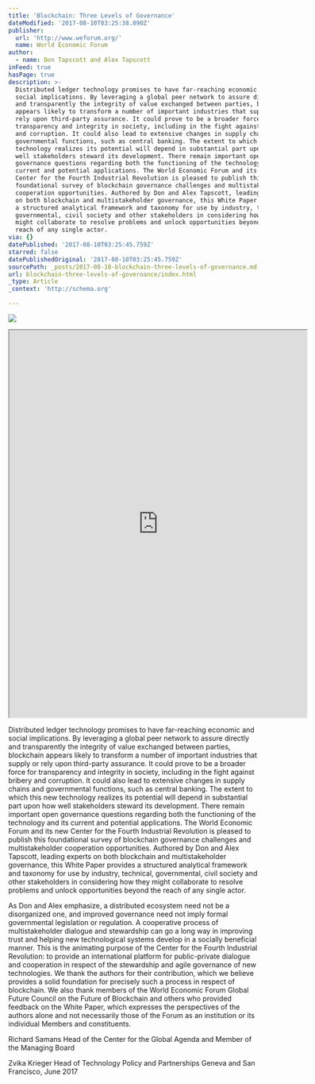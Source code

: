 ```yaml
---
title: 'Blockchain: Three Levels of Governance'
dateModified: '2017-08-10T03:25:38.890Z'
publisher:
  url: 'http://www.weforum.org/'
  name: World Economic Forum
author:
  - name: Don Tapscott and Alex Tapscott
inFeed: true
hasPage: true
description: >-
  Distributed ledger technology promises to have far-reaching economic and
  social implications. By leveraging a global peer network to assure directly
  and transparently the integrity of value exchanged between parties, blockchain
  appears likely to transform a number of important industries that supply or
  rely upon third-party assurance. It could prove to be a broader force for
  transparency and integrity in society, including in the fight against bribery
  and corruption. It could also lead to extensive changes in supply chains and
  governmental functions, such as central banking. The extent to which this new
  technology realizes its potential will depend in substantial part upon how
  well stakeholders steward its development. There remain important open
  governance questions regarding both the functioning of the technology and its
  current and potential applications. The World Economic Forum and its new
  Center for the Fourth Industrial Revolution is pleased to publish this
  foundational survey of blockchain governance challenges and multistakeholder
  cooperation opportunities. Authored by Don and Alex Tapscott, leading experts
  on both blockchain and multistakeholder governance, this White Paper provides
  a structured analytical framework and taxonomy for use by industry, technical,
  governmental, civil society and other stakeholders in considering how they
  might collaborate to resolve problems and unlock opportunities beyond the
  reach of any single actor.
via: {}
datePublished: '2017-08-10T03:25:45.759Z'
starred: false
datePublishedOriginal: '2017-08-10T03:25:45.759Z'
sourcePath: _posts/2017-08-10-blockchain-three-levels-of-governance.md
url: blockchain-three-levels-of-governance/index.html
_type: Article
_context: 'http://schema.org'

---
```

![](https://the-grid-user-content.s3-us-west-2.amazonaws.com/89194e27-13cb-40b9-a04f-685abe2c2f29.jpg)

<iframe src="https://drive.google.com/viewerng/viewer?url=http%3A//www3.weforum.org/docs/WEF_Realizing_Potential_Blockchain.pdf&amp;embedded=true" width="600" height="780" style=""></iframe>

Distributed ledger technology promises to have far-reaching economic and social implications. By leveraging a global peer network to assure directly and transparently the integrity of value exchanged between parties, blockchain appears likely to transform a number of important industries that supply or rely upon third-party assurance. It could prove to be a broader force for transparency and integrity in society, including in the fight against bribery and corruption. It could also lead to extensive changes in supply chains and governmental functions, such as central banking. The extent to which this new technology realizes its potential will depend in substantial part upon how well stakeholders steward its development. There remain important open governance questions regarding both the functioning of the technology and its current and potential applications. The World Economic Forum and its new Center for the Fourth Industrial Revolution is pleased to publish this foundational survey of blockchain governance challenges and multistakeholder cooperation opportunities. Authored by Don and Alex Tapscott, leading experts on both blockchain and multistakeholder governance, this White Paper provides a structured analytical framework and taxonomy for use by industry, technical, governmental, civil society and other stakeholders in considering how they might collaborate to resolve problems and unlock opportunities beyond the reach of any single actor.

As Don and Alex emphasize, a distributed ecosystem need not be a disorganized one, and improved governance need not imply formal governmental legislation or regulation. A cooperative process of multistakeholder dialogue and stewardship can go a long way in improving trust and helping new technological systems develop in a socially beneficial manner. This is the animating purpose of the Center for the Fourth Industrial Revolution: to provide an international platform for public-private dialogue and cooperation in respect of the stewardship and agile governance of new technologies. We thank the authors for their contribution, which we believe provides a solid foundation for precisely such a process in respect of blockchain. We also thank members of the World Economic Forum Global Future Council on the Future of Blockchain and others who provided feedback on the White Paper, which expresses the perspectives of the authors alone and not necessarily those of the Forum as an institution or its individual Members and constituents.

Richard Samans Head of the Center for the Global Agenda and Member of the Managing Board

Zvika Krieger Head of Technology Policy and Partnerships Geneva and San Francisco, June 2017